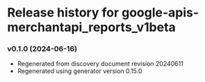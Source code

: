 # Release history for google-apis-merchantapi_reports_v1beta

### v0.1.0 (2024-06-16)

* Regenerated from discovery document revision 20240611
* Regenerated using generator version 0.15.0

